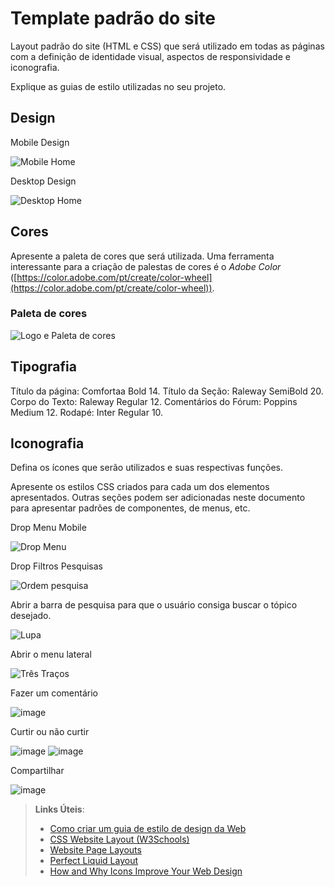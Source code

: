 # Template padrão do site

Layout padrão do site (HTML e CSS) que será utilizado em todas as páginas com a definição de identidade visual, aspectos de responsividade e iconografia.

Explique as guias de estilo utilizadas no seu projeto.

## Design

Mobile Design

![Mobile Home](https://github-production-user-asset-6210df.s3.amazonaws.com/142636023/273478488-1655a7cf-7c3b-40b5-b737-e5c9a062e890.png)

Desktop Design

![Desktop Home](https://github.com/ICEI-PUC-Minas-PMV-SI/pmv-si-2023-2-pe1-t1-baoba-pmv/assets/142636023/cefb6221-26ae-4796-9942-a28cf737eafe)

## Cores

Apresente a paleta de cores que será utilizada. Uma ferramenta interessante para a criação de palestas de cores é o *Adobe Color* ([https://color.adobe.com/pt/create/color-wheel](https://color.adobe.com/pt/create/color-wheel)).

### Paleta de cores

![Logo e Paleta de cores](https://github.com/ICEI-PUC-Minas-PMV-SI/pmv-si-2023-2-pe1-t1-baoba-pmv/assets/142636023/a1cf89e1-80c0-464a-a228-ded82a45a988)

## Tipografia

Título da página: Comfortaa Bold 14.
Título da Seção: Raleway SemiBold 20.
Corpo do Texto: Raleway Regular 12.
Comentários do Fórum: Poppins Medium 12.
Rodapé: Inter Regular 10.

## Iconografia

Defina os ícones que serão utilizados e suas respectivas funções.

Apresente os estilos CSS criados para cada um dos elementos apresentados.
Outras seções podem ser adicionadas neste documento para apresentar padrões de componentes, de menus, etc.

Drop Menu Mobile

![Drop Menu](https://github.com/ICEI-PUC-Minas-PMV-SI/pmv-si-2023-2-pe1-t1-baoba-pmv/assets/142636023/c506192e-9434-48b5-8db7-bea5d7b9b8e9)

Drop Filtros Pesquisas

![Ordem pesquisa](https://github.com/ICEI-PUC-Minas-PMV-SI/pmv-si-2023-2-pe1-t1-baoba-pmv/assets/142636023/760318e4-a97a-4f93-b680-23111fd62474)

Abrir a barra de pesquisa para que o usuário consiga buscar o tópico desejado.

![Lupa](https://github.com/ICEI-PUC-Minas-PMV-SI/pmv-si-2023-2-pe1-t1-baoba-pmv/assets/111016519/24285d7b-8f92-4907-b737-1dfa08a8e375)

Abrir o menu lateral

![Três Traços](https://github.com/ICEI-PUC-Minas-PMV-SI/pmv-si-2023-2-pe1-t1-baoba-pmv/assets/111016519/68b771f1-cb98-48a6-8bae-3b9820300cc7)

Fazer um comentário

![image](https://github.com/ICEI-PUC-Minas-PMV-SI/pmv-si-2023-2-pe1-t1-baoba-pmv/assets/111016519/d60a0053-b913-4276-83da-428cf1a47ba9)

Curtir ou não curtir

![image](https://github.com/ICEI-PUC-Minas-PMV-SI/pmv-si-2023-2-pe1-t1-baoba-pmv/assets/111016519/6fc3ee3d-7231-4c1d-80f4-adc20c4e9c10)
![image](https://github.com/ICEI-PUC-Minas-PMV-SI/pmv-si-2023-2-pe1-t1-baoba-pmv/assets/111016519/727c8eb8-7335-4de3-8834-4e03ba4a0462)

Compartilhar

![image](https://github.com/ICEI-PUC-Minas-PMV-SI/pmv-si-2023-2-pe1-t1-baoba-pmv/assets/111016519/62369f2a-933a-49a8-9af5-09668835f744)


> **Links Úteis**:
>
> -  [Como criar um guia de estilo de design da Web](https://edrodrigues.com.br/blog/como-criar-um-guia-de-estilo-de-design-da-web/#)
> - [CSS Website Layout (W3Schools)](https://www.w3schools.com/css/css_website_layout.asp)
> - [Website Page Layouts](http://www.cellbiol.com/bioinformatics_web_development/chapter-3-your-first-web-page-learning-html-and-css/website-page-layouts/)
> - [Perfect Liquid Layout](https://matthewjamestaylor.com/perfect-liquid-layouts)
> - [How and Why Icons Improve Your Web Design](https://usabilla.com/blog/how-and-why-icons-improve-you-web-design/)
